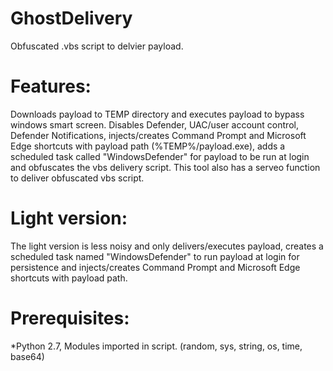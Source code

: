 # GhostDelivery

Obfuscated .vbs script to delvier payload.

# Features: 
Downloads payload to TEMP directory and executes payload
to bypass windows smart screen. Disables Defender, UAC/user account control, Defender Notifications, injects/creates Command Prompt and Microsoft Edge shortcuts with payload path (%TEMP%/payload.exe), adds a scheduled task called "WindowsDefender" for payload to be run at login and obfuscates the vbs delivery script. This tool also has a serveo function to deliver obfuscated vbs script.

# Light version:

The light version is less noisy and only delivers/executes payload, creates a scheduled task named "WindowsDefender" to run payload at login for persistence and injects/creates Command Prompt and Microsoft Edge shortcuts with payload path.

# Prerequisites:
*Python 2.7, Modules imported in script.
(random, sys, string, os, time, base64)




